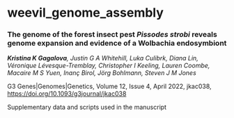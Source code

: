 # weevil_genome_assembly

### The genome of the forest insect pest *Pissodes strobi* reveals genome expansion and evidence of a Wolbachia endosymbiont           

***Kristina K Gagalova**, Justin G A Whitehill, Luka Culibrk, Diana Lin, Véronique Lévesque-Tremblay, Christopher I Keeling, Lauren Coombe, Macaire M S Yuen, Inanç Birol, Jörg Bohlmann, Steven J M Jones*

G3 Genes|Genomes|Genetics, Volume 12, Issue 4, April 2022, jkac038, https://doi.org/10.1093/g3journal/jkac038

Supplementary data and scripts used in the manuscript
